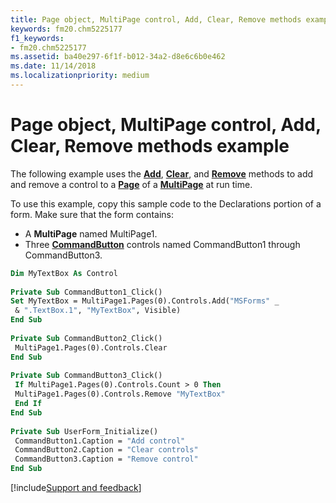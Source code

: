 ```yaml
---
title: Page object, MultiPage control, Add, Clear, Remove methods example
keywords: fm20.chm5225177
f1_keywords:
- fm20.chm5225177
ms.assetid: ba40e297-6f1f-b012-34a2-d8e6c6b0e462
ms.date: 11/14/2018
ms.localizationpriority: medium
---
```



# Page object, MultiPage control, Add, Clear, Remove methods example

The following example uses the **[Add](add-method-microsoft-forms.md)**, **[Clear](clear-method-microsoft-forms.md)**, and **[Remove](remove-method.md)** methods to add and remove a control to a **[Page](page-object.md)** of a **[MultiPage](multipage-control.md)** at run time.

To use this example, copy this sample code to the Declarations portion of a form. Make sure that the form contains:

- A **MultiPage** named MultiPage1.   
- Three **[CommandButton](commandbutton-control.md)** controls named CommandButton1 through CommandButton3.
    

```vb
Dim MyTextBox As Control 
 
Private Sub CommandButton1_Click() 
Set MyTextBox = MultiPage1.Pages(0).Controls.Add("MSForms" _ 
 & ".TextBox.1", "MyTextBox", Visible) 
End Sub 
 
Private Sub CommandButton2_Click() 
 MultiPage1.Pages(0).Controls.Clear 
End Sub 
 
Private Sub CommandButton3_Click() 
 If MultiPage1.Pages(0).Controls.Count > 0 Then 
 MultiPage1.Pages(0).Controls.Remove "MyTextBox" 
 End If 
End Sub 
 
Private Sub UserForm_Initialize() 
 CommandButton1.Caption = "Add control" 
 CommandButton2.Caption = "Clear controls" 
 CommandButton3.Caption = "Remove control" 
End Sub
```

[!include[Support and feedback](~/includes/feedback-boilerplate.md)]